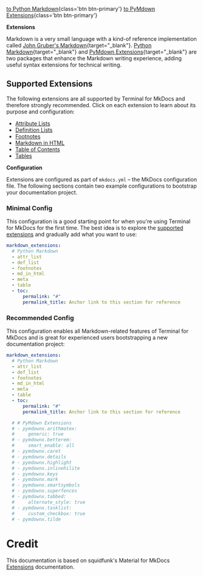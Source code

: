 [to Python Markdown](python-markdown.md){class='btn btn-primary'}  [to PyMdown Extensions](py-mdown-extensions.md){class='btn btn-primary'}

**Extensions**

Markdown is a very small language with a kind-of reference implementation called
[John Gruber's Markdown]{target="_blank"}. [Python Markdown]{target="_blank"} and [PyMdown Extensions]{target="_blank"} are two packages that enhance the Markdown writing experience, adding useful syntax extensions for technical writing.

  [John Gruber's Markdown]: https://daringfireball.net/projects/markdown/
  [Python Markdown]: https://python-markdown.github.io/extensions/
  [PyMdown Extensions]: https://facelessuser.github.io/pymdown-extensions/

## Supported Extensions

The following extensions are all supported by Terminal for MkDocs and therefore 
strongly recommended. Click on each extension to learn about its purpose and
configuration:

<!-- - [Abbreviations]
- [Admonition]
- [Arithmatex] -->
<!-- - [BetterEm]
- [Caret, Mark & Tilde]
- [Critic] -->
<!-- - [Details]
- [Emoji] -->
<!-- - [Highlight]
- [Keys] -->
<!-- - [SmartSymbols]
- [Snippets]
- [SuperFences]
- [Tabbed] -->
<!-- - [Tasklist] -->


<div markdown>

- [Attribute Lists]
- [Definition Lists]
- [Footnotes]
- [Markdown in HTML]
- [Table of Contents]
- [Tables]
  
</div>

  [Abbreviations]: python-markdown.md#abbreviations
  [Admonition]: python-markdown.md#admonition
  [Arithmatex]: python-markdown-extensions.md#arithmatex
  [Attribute Lists]: python-markdown.md#attribute-lists
  [BetterEm]: python-markdown-extensions.md#betterem
  [Caret, Mark & Tilde]: python-markdown-extensions.md#caret-mark-tilde
  [Critic]: python-markdown-extensions.md#critic
  [Definition Lists]: python-markdown.md#definition-lists
  [Details]: python-markdown-extensions.md#details
  [Emoji]: python-markdown-extensions.md#emoji
  [Footnotes]: python-markdown.md#footnotes
  [Highlight]: python-markdown-extensions.md#highlight
  [Keys]: python-markdown-extensions.md#keys
  [Markdown in HTML]: python-markdown.md#markdown-in-html
  [SmartSymbols]: python-markdown-extensions.md#smartsymbols
  [Snippets]: python-markdown-extensions.md#snippets
  [SuperFences]: python-markdown-extensions.md#superfences
  [Tabbed]: python-markdown-extensions.md#tabbed
  [Table of Contents]: python-markdown.md#table-of-contents
  [Tables]: python-markdown.md#tables
  [Tasklist]: python-markdown-extensions.md#tasklist


**Configuration**

Extensions are configured as part of `mkdocs.yml` – the MkDocs configuration
file. The following sections contain two example configurations to bootstrap
your documentation project.

### Minimal Config

This configuration is a good starting point for when you're using Terminal for 
MkDocs for the first time. The best idea is to explore the [supported extensions](#supported-extensions) and gradually add what you want to use:

``` yaml
markdown_extensions:
  # Python Markdown  
  - attr_list
  - def_list
  - footnotes
  - md_in_html
  - meta
  - table
  - toc:
      permalink: "#"
      permalink_title: Anchor link to this section for reference
```

### Recommended Config

This configuration enables all Markdown-related features of Terminal for MkDocs
and is great for experienced users bootstrapping a new documentation project:

``` yaml
markdown_extensions:
  # Python Markdown  
  - attr_list
  - def_list
  - footnotes
  - md_in_html
  - meta
  - table
  - toc:
      permalink: "#"
      permalink_title: Anchor link to this section for reference

  # # PyMdown Extensions
  # - pymdownx.arithmatex:
  #     generic: true
  # - pymdownx.betterem:
  #     smart_enable: all
  # - pymdownx.caret
  # - pymdownx.details
  # - pymdownx.highlight
  # - pymdownx.inlinehilite
  # - pymdownx.keys
  # - pymdownx.mark
  # - pymdownx.smartsymbols
  # - pymdownx.superfences
  # - pymdownx.tabbed:
  #     alternate_style: true
  # - pymdownx.tasklist:
  #     custom_checkbox: true
  # - pymdownx.tilde
```

# Credit
This documentation is based on squidfunk's Material for MkDocs [Extensions](https://squidfunk.github.io/mkdocs-material/setup/extensions/) documentation.
